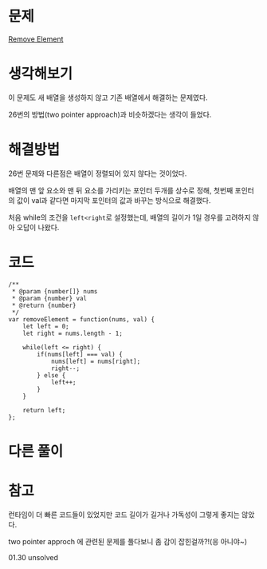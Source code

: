 # 문제

[Remove Element](https://leetcode.com/problems/remove-element/)

# 생각해보기

이 문제도 새 배열을 생성하지 않고 기존 배열에서 해결하는 문제였다.

26번의 방법(two pointer approach)과 비슷하겠다는 생각이 들었다.

# 해결방법

26번 문제와 다른점은 배열이 정렬되어 있지 않다는 것이었다.

배열의 맨 앞 요소와 맨 뒤 요소를 가리키는 포인터 두개를 상수로 정해, 첫번째 포인터의 값이 val과 같다면 마지막 포인터의 값과 바꾸는 방식으로 해결했다.

처음 while의 조건을 `left<right`로 설정했는데, 배열의 길이가 1일 경우를 고려하지 않아 오답이 나왔다.

# 코드

```
/**
 * @param {number[]} nums
 * @param {number} val
 * @return {number}
 */
var removeElement = function(nums, val) {
    let left = 0;
    let right = nums.length - 1;

    while(left <= right) {
        if(nums[left] === val) {
            nums[left] = nums[right];
            right--;
        } else {
            left++;
        }
    }

    return left;
};
```

# 다른 풀이

# 참고

런타임이 더 빠른 코드들이 있었지만 코드 길이가 길거나 가독성이 그렇게 좋지는 않았다.

two pointer approch 에 관련된 문제를 풀다보니 좀 감이 잡힌걸까?!(응 아니야~)

01.30 unsolved
